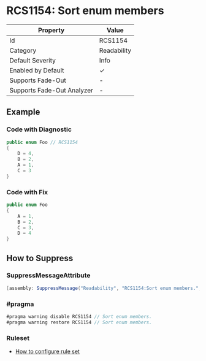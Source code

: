 # RCS1154: Sort enum members

| Property                    | Value       |
| --------------------------- | ----------- |
| Id                          | RCS1154     |
| Category                    | Readability |
| Default Severity            | Info        |
| Enabled by Default          | &#x2713;    |
| Supports Fade\-Out          | \-          |
| Supports Fade\-Out Analyzer | \-          |

## Example

### Code with Diagnostic

```csharp
public enum Foo // RCS1154
{
    D = 4,
    B = 2,
    A = 1,
    C = 3
}
```

### Code with Fix

```csharp
public enum Foo
{
    A = 1,
    B = 2,
    C = 3,
    D = 4
}
```

## How to Suppress

### SuppressMessageAttribute

```csharp
[assembly: SuppressMessage("Readability", "RCS1154:Sort enum members.", Justification = "<Pending>")]
```

### \#pragma

```csharp
#pragma warning disable RCS1154 // Sort enum members.
#pragma warning restore RCS1154 // Sort enum members.
```

### Ruleset

* [How to configure rule set](../HowToConfigureAnalyzers.md)
